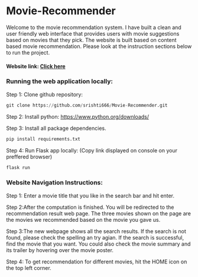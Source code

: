 
# Movie-Recommender

Welcome to the movie recommendation system. I have built a clean and user friendly web interface that provides users with movie suggestions based on movies that they pick. The website is built based on content based movie recommendation. Please look at the instruction sections below to run the project. 

#### Website link: [Click here](https://movie-recommender1111.herokuapp.com/)

### Running the web application locally: 

Step 1: Clone github repository:
```python
git clone https://github.com/srishti666/Movie-Recommender.git 
```

Step 2: Install python:
 https://www.python.org/downloads/


Step 3: Install all package dependencies.
```python
pip install requirements.txt
```


Step 4: Run Flask app locally: (Copy link displayed on console on your preffered browser)
```python
flask run
```


### Website Navigation Instructions:
Step 1: Enter a movie title that you like in the search bar and hit enter.

Step 2:After the computation is finished. You will be redirected to the recommendation result web page. The three movies shown on the page are the movies we recommended based on the movie you gave us. 

Step 3:The new webpage shows all the search results. If the search is not found, please check the spelling an try agian. If the search is successful, find the movie that you want. You could also check the movie summary and its trailer by hovering over the movie poster.

Step 4: To get recommendation for different movies, hit the HOME icon on the top left corner.



